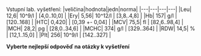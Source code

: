 
<div class="w3-row">
<div class="w3-half">

<div class="w3-khaki w3-xlarge w3-padding w3-margin">

Vstupní lab. vyšetření: 
|veličina|hodnota|jedn|norma|
|---|---|---|---|
|Leu| 12,6| 10^9/l |	[4,0..10,0] |
|Ery| 5,56| 10^12/l |	[3,8..4,8] |
|Hb| 157| g/l |		[120..168] |
|HTC| 0,420| |		[0,39 +- 0,04] |
|MCV| 75,5| fl |		[82,6..98,4] |
|MCH| 28,2| pg |		[28,0..34,6] |
|MCHC| 374| g/l |		[329..364] |
|RDW| 14,5| % |		[12,1..15,0] |
|Plt| 256| 10^9/l | 		[142..327] |

</div>

</div>
<div class="w3-half w3-padding w3-large">

**Vyberte nejlepší odpověď na otázky k vyšetření**

<bdl-quiz id="q1" type="choice2" 
          question="Rozbor krevního obrazu a jeho příčiny – tj. proč mají normální hematokrit (0,42) a nižší MCV?" 
          answers="Vlivem hemokoncentrace při osmotické diuréze v kombinaci s acidózou vedoucí ke zmenšení MCV erytrocytů, vliv může mít i dopočet těchto hodnot manuálně.|Dominantním mechanismem je alterace membrány erytrocytů při průchodu slezinou, erytrocyty poškozené acidózou ztrácí část své membrány a zmenšují svůj povrch, nicméně nejsou nadměrně destruoványm proto je hematokrit v normě." 
          correctoptions="true|false" 
          explanations="ano|ne" 
          buttontitle="zkontrolovat odpověď"></bdl-quiz>
<bdl-quiz id="q2" type="choice2" 
          question="Leukocyty a co by ještě doplnili zadalší vyšetření (diferenciál)?" 
          answers="Pro leukocytózu bych doplnil diferenciální rozpočet leukocytů a CRP.|Pacient má suspektní konkomitantní hematologické onemocnění, nelze vyloučit leukémii či leukemizovaný lymfom, doplním vyšetření průtokovou cytometrií z periferní krve k vyloučení či potvrzení této možnosti a naplánuji trepanobiopsii." 
          correctoptions="true|false" 
          explanations="ano|ne" 
          buttontitle="zkontrolovat odpověď" ></bdl-quiz>
<bdl-quiz id="q3" type="choice2" 
          question="Rozbor biochemie – důvod proč tak vypadá hyponatrémie:" 
          answers="Primárně vlivem osmotické diurézy, obecně by dehydratací a ztrátou vody by mělo docházet spíše k hypernatrémii, při hyperglykémii dochází k přesunům vody z intra do extracelulárního prostoru, ta sodík ředí, a přispívá k hyponatrémii, vlivem ADH se sodík rovněž zadržuje, zvracením u některých pacientů se ztrácí.|Dominantně u pacienta dochází k narušení tubulárních funkcí vlivem dehydratace a snížené diurézy a to zejména v obl. proximálního tubulu, kde se vstřebává většina profiltrovaného natria, odrazem této poruchy je i zvýšená frakční exkrece natria." 
          correctoptions="true|false" 
          explanations="ano|ne" 
          buttontitle="zkontrolovat odpověď" ></bdl-quiz>
<bdl-quiz id="q4" type="choice2" 
          question="Rozbor biochemie - důvod proč tak vypadá hyperkalémie:" 
          answers="Nedostatek inzulinu vede u této komplikace k produkci ketonů a acidóze, acidóza způsobí shift K+ z buněk a H+ do buněk, při dlouhotrvající komplikaci tohoto typu může být i proteokatabolismus ve smyslu katabolismu svalové hmoty etc.|V ledvinách se kalium činností tubulů aktivně vyměňuje za glukózu, organismus se tedy snaží o vyloučení nadměrného množství glukózy a snížení glykémie, což na druhé straně vede k retenci kália, které organismus následně používá ke kontrole ABR směnou za H+ na buněčné membráně." 
          correctoptions="true|false" 
          explanations="ano|ne" 
          buttontitle="zkontrolovat odpověď" ></bdl-quiz>
<bdl-quiz id="q4a" type="choice2" 
          question="Rozbor biochemie - důvod proč tak vypadá hyperglykémie:" 
          answers="Vzniká díky absolutnímu nedostatku inzulinu, který facilituje vstup glukózy do buněk, to u naprostého nedostatku inzulinu nenastává, zároveň dochází ke glukoneogenezi v játrech.|Vzniká následkem nadměrného uvolňování glukózy ze zásob ve svalech a kůži v rámci stresové reakce, deficit inzulinu vyvolává nadměrnou retenci glukózy intracelulárně a tělo tak ve snaze zvýšit glykémii extracelulárně k zajištění dostatečného přívodu do CNS aktivuje glukoneogenezi ve svalech a kůži." 
          correctoptions="true|false" 
          explanations="ano|ne" 
          buttontitle="zkontrolovat odpověď" ></bdl-quiz>          
<bdl-quiz id="q5" type="choice2" 
          question="Co by doplnili za vyšetření ke zhodnocení aktuální akutní poruchy vnitřního prostředí?" 
          answers="ASTRUP|Glykovaný hemoglobin, protilátky proti inzulinu a buňkám ostrůvků" 
          correctoptions="true|false" 
          explanations="ano|ne" 
          buttontitle="zkontrolovat odpověď" ></bdl-quiz>
<bdl-quiz id="q6" type="choice2" 
          question="Jaká je to porucha ABR? Co to tedy může být za komplikaci DM 1. typu?" 
          answers="jedná se o metabolickou acidózu - konkrétně diabetickou ketoacidózu|jedná se o hyperglykemické hyperosmolární kóma" 
          correctoptions="true|false" 
          explanations="ano|ne" 
          buttontitle="zkontrolovat odpověď" ></bdl-quiz>
<bdl-quiz id="q7" type="choice2" 
          question="Jaká je aniontová mezera (anion gap)?" 
          answers="AG = (Na+) – (Cl- + HCO3-)|(Na+) + (2x Cl-) + (HCO3-) + (K+)" 
          correctoptions="true|false" 
          explanations="ano|ne" 
          buttontitle="zkontrolovat odpověď" ></bdl-quiz>
<bdl-quiz id="q8" type="choice2" 
          question="Jak by se změnily parametry ABR a klinický obraz, při zvracení?" 
          answers="Zvracení ještě více agravuje acidózu ztrátou H+|zvracením se ztrácí K+, dochází k rozvoji hypokalémie a alkalizaci vnitřního prostředí" 
          correctoptions="true|false" 
          explanations="ano|ne" 
          buttontitle="zkontrolovat odpověď" ></bdl-quiz>
<bdl-quiz id="q9" type="choice2" 
          question="Jaký nález očekáváte v moči?" 
          answers="budu očekávat ketonurii, glykosurii, polyurii, vyšší množství NA+, K+ a fosfátů, kyselé pH|pH moči bude alkalické, bude ketonurie, nízká koncentrace K+, Na+ i fosfátů, bude těžká proteinurie" 
          correctoptions="true|false" 
          explanations="ano|ne" 
          buttontitle="zkontrolovat odpověď" ></bdl-quiz>
<bdl-quiz id="q10" type="choice2" 
          question="Jakou očekáváte osmolalitu séra? Jak ji lze vypočítat?" 
          answers="Osmolarita = (2xNa) + glykémie + urea, Osmolarita bude zvýšená|Osmolarita bude snížená pro ztrátu sodíku a draslíku, vzorec (Na+) + (Cl-) + (K+) + urea" 
          correctoptions="true|false" 
          explanations="ano|ne" 
          buttontitle="zkontrolovat odpověď" ></bdl-quiz>
<bdl-quiz id="q11" type="choice2" 
          question="Jaký je vývoj kalémie u ketoacidózy? V čase, při zahájení léčby a jejím pokračování v dalším průběhu bez substituce kalia?" 
          answers="po celou dobu přetrvává hyperkalémie, ta se srovná až ve chvíli, kdy glukóza klesne < 10mmol/L|metabolická acidóza vyvolá incipientně hyperkalémii, která se léčbou koriguje ke správné hodnotě, nedojde-li k hrazení K+ infuzemi, pacient je v riziku těžké hypokalémie" 
          correctoptions="false|true" 
          explanations="ne|ano" 
          buttontitle="zkontrolovat odpověď" ></bdl-quiz>
<bdl-quiz id="q12" type="choice2" 
          question="Co je příčinou diabetické ketoacidózy?" 
          answers="absolutní nedostatek inzulinu|relativní nedostatek inzulinu" 
          correctoptions="true|false" 
          explanations="ano|ne" 
          buttontitle="zkontrolovat odpověď" ></bdl-quiz>
<bdl-quiz id="q13" type="choice2" 
          question="Které jiné stavy vedou ke zvýšené tvorbě ketolátek?" 
          answers="alkoholismus a hladovění|hypotyreóza, cushingův syndrom" 
          correctoptions="true|false" 
          explanations="ano|ne" 
          buttontitle="zkontrolovat odpověď" ></bdl-quiz>
<bdl-quiz-control ids="q1,q2,q3,q4,q4a,q5,q6,q7,q8,q9,q10,q11,q12,q13"></bdl-quiz-control>
</div>
</div>
